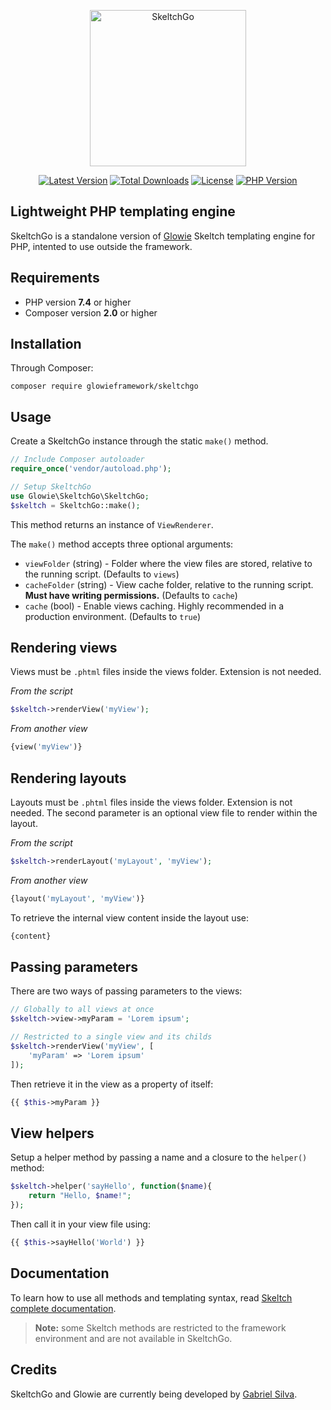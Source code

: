 <p align="center">
    <a href="https://glowie.tk" target="_blank"><img src="https://i.imgur.com/866QYsH.png" alt="SkeltchGo" width="250"/></a>
</p>

<p align="center">
    <a href="https://packagist.org/packages/glowieframework/skeltchgo"><img src="https://img.shields.io/github/v/release/glowieframework/skeltchgo" alt="Latest Version"></a>
    <a href="https://packagist.org/packages/glowieframework/skeltchgo" target="_blank"><img src="https://img.shields.io/packagist/dt/glowieframework/skeltchgo" alt="Total Downloads"></a>
    <a href="https://packagist.org/packages/glowieframework/skeltchgo" target="_blank"><img src="https://img.shields.io/github/license/glowieframework/skeltchgo" alt="License"></a>
    <a href="https://packagist.org/packages/glowieframework/skeltchgo" target="_blank"><img src="https://img.shields.io/packagist/php-v/glowieframework/skeltchgo" alt="PHP Version"></a>
</p>

## Lightweight PHP templating engine
SkeltchGo is a standalone version of [Glowie](https://glowie.tk) Skeltch templating engine for PHP, intented to use outside the framework.

## Requirements
- PHP version **7.4** or higher
- Composer version **2.0** or higher

## Installation
Through Composer:

```
composer require glowieframework/skeltchgo
```

## Usage
Create a SkeltchGo instance through the static `make()` method.

```php
// Include Composer autoloader
require_once('vendor/autoload.php');

// Setup SkeltchGo
use Glowie\SkeltchGo\SkeltchGo;
$skeltch = SkeltchGo::make();
```

This method returns an instance of `ViewRenderer`.

The `make()` method accepts three optional arguments:

- `viewFolder` (string) - Folder where the view files are stored, relative to the running script. (Defaults to `views`)
- `cacheFolder` (string) - View cache folder, relative to the running script. **Must have writing permissions.** (Defaults to `cache`)
- `cache` (bool) - Enable views caching. Highly recommended in a production environment. (Defaults to `true`)

## Rendering views
Views must be `.phtml` files inside the views folder. Extension is not needed.

_From the script_
```php
$skeltch->renderView('myView');
```

_From another view_
```php
{view('myView')}
```

## Rendering layouts
Layouts must be `.phtml` files inside the views folder. Extension is not needed. The second parameter is an optional view file to render within the layout.

_From the script_
```php
$skeltch->renderLayout('myLayout', 'myView');
```

_From another view_
```php
{layout('myLayout', 'myView')}
```

To retrieve the internal view content inside the layout use:

```php
{content}
```

## Passing parameters
There are two ways of passing parameters to the views:

```php
// Globally to all views at once
$skeltch->view->myParam = 'Lorem ipsum';

// Restricted to a single view and its childs
$skeltch->renderView('myView', [
    'myParam' => 'Lorem ipsum'
]);
```

Then retrieve it in the view as a property of itself:

```php
{{ $this->myParam }}
```

## View helpers
Setup a helper method by passing a name and a closure to the `helper()` method:

```php
$skeltch->helper('sayHello', function($name){
    return "Hello, $name!";
});
```

Then call it in your view file using:

```php
{{ $this->sayHello('World') }}
```

## Documentation
To learn how to use all methods and templating syntax, read [Skeltch complete documentation](https://glowie.tk/docs/latest/extra/skeltch).

> **Note:** some Skeltch methods are restricted to the framework environment and are not available in SkeltchGo.

## Credits
SkeltchGo and Glowie are currently being developed by [Gabriel Silva](https://eugabrielsilva.tk).